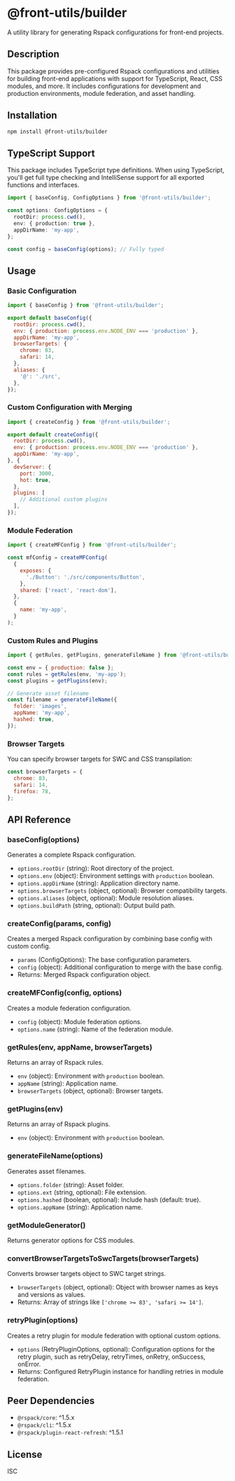 # @front-utils/builder

A utility library for generating Rspack configurations for front-end projects.

## Description

This package provides pre-configured Rspack configurations and utilities for building front-end applications with support for TypeScript, React, CSS modules, and more. It includes configurations for development and production environments, module federation, and asset handling.

## Installation

```bash
npm install @front-utils/builder
```

## TypeScript Support

This package includes TypeScript type definitions. When using TypeScript, you'll get full type checking and IntelliSense support for all exported functions and interfaces.

```typescript
import { baseConfig, ConfigOptions } from '@front-utils/builder';

const options: ConfigOptions = {
  rootDir: process.cwd(),
  env: { production: true },
  appDirName: 'my-app',
};

const config = baseConfig(options); // Fully typed
```

## Usage

### Basic Configuration

```javascript
import { baseConfig } from '@front-utils/builder';

export default baseConfig({
  rootDir: process.cwd(),
  env: { production: process.env.NODE_ENV === 'production' },
  appDirName: 'my-app',
  browserTargets: {
    chrome: 83,
    safari: 14,
  },
  aliases: {
    '@': './src',
  },
});
```

### Custom Configuration with Merging

```javascript
import { createConfig } from '@front-utils/builder';

export default createConfig({
  rootDir: process.cwd(),
  env: { production: process.env.NODE_ENV === 'production' },
  appDirName: 'my-app',
}, {
  devServer: {
    port: 3000,
    hot: true,
  },
  plugins: [
    // Additional custom plugins
  ],
});
```

### Module Federation

```javascript
import { createMFConfig } from '@front-utils/builder';

const mfConfig = createMFConfig(
  {
    exposes: {
      './Button': './src/components/Button',
    },
    shared: ['react', 'react-dom'],
  },
  {
    name: 'my-app',
  }
);
```

### Custom Rules and Plugins

```javascript
import { getRules, getPlugins, generateFileName } from '@front-utils/builder';

const env = { production: false };
const rules = getRules(env, 'my-app');
const plugins = getPlugins(env);

// Generate asset filename
const filename = generateFileName({
  folder: 'images',
  appName: 'my-app',
  hashed: true,
});
```

### Browser Targets

You can specify browser targets for SWC and CSS transpilation:

```javascript
const browserTargets = {
  chrome: 83,
  safari: 14,
  firefox: 78,
};
```

## API Reference

### baseConfig(options)

Generates a complete Rspack configuration.

- `options.rootDir` (string): Root directory of the project.
- `options.env` (object): Environment settings with `production` boolean.
- `options.appDirName` (string): Application directory name.
- `options.browserTargets` (object, optional): Browser compatibility targets.
- `options.aliases` (object, optional): Module resolution aliases.
- `options.buildPath` (string, optional): Output build path.

### createConfig(params, config)

Creates a merged Rspack configuration by combining base config with custom config.

- `params` (ConfigOptions): The base configuration parameters.
- `config` (object): Additional configuration to merge with the base config.
- Returns: Merged Rspack configuration object.

### createMFConfig(config, options)

Creates a module federation configuration.

- `config` (object): Module federation options.
- `options.name` (string): Name of the federation module.

### getRules(env, appName, browserTargets)

Returns an array of Rspack rules.

- `env` (object): Environment with `production` boolean.
- `appName` (string): Application name.
- `browserTargets` (object, optional): Browser targets.

### getPlugins(env)

Returns an array of Rspack plugins.

- `env` (object): Environment with `production` boolean.

### generateFileName(options)

Generates asset filenames.

- `options.folder` (string): Asset folder.
- `options.ext` (string, optional): File extension.
- `options.hashed` (boolean, optional): Include hash (default: true).
- `options.appName` (string): Application name.

### getModuleGenerator()

Returns generator options for CSS modules.

### convertBrowserTargetsToSwcTargets(browserTargets)

Converts browser targets object to SWC target strings.

- `browserTargets` (object, optional): Object with browser names as keys and versions as values.
- Returns: Array of strings like `['chrome >= 83', 'safari >= 14']`.

### retryPlugin(options)

Creates a retry plugin for module federation with optional custom options.

- `options` (RetryPluginOptions, optional): Configuration options for the retry plugin, such as retryDelay, retryTimes, onRetry, onSuccess, onError.
- Returns: Configured RetryPlugin instance for handling retries in module federation.

## Peer Dependencies

- `@rspack/core`: ^1.5.x
- `@rspack/cli`: ^1.5.x
- `@rspack/plugin-react-refresh`: ^1.5.1

## License

ISC
